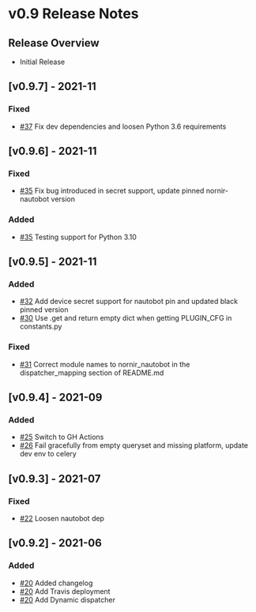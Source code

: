 # v0.9 Release Notes

## Release Overview

- Initial Release

## [v0.9.7] - 2021-11

### Fixed

- [#37](https://github.com/nautobot/nautobot-plugin-nornir/issues/37) Fix dev dependencies and loosen Python 3.6 requirements

## [v0.9.6] - 2021-11

### Fixed

- [#35](https://github.com/nautobot/nautobot-plugin-nornir/issues/35) Fix bug introduced in secret support, update pinned nornir-nautobot version

### Added

- [#35](https://github.com/nautobot/nautobot-plugin-nornir/issues/35) Testing support for Python 3.10


## [v0.9.5] - 2021-11

### Added

- [#32](https://github.com/nautobot/nautobot-plugin-nornir/issues/32) Add device secret support for nautobot pin and updated black pinned version
- [#30](https://github.com/nautobot/nautobot-plugin-nornir/issues/30) Use .get and return empty dict when getting PLUGIN_CFG in constants.py 

### Fixed

- [#31](https://github.com/nautobot/nautobot-plugin-nornir/issues/31) Correct module names to nornir_nautobot in the dispatcher_mapping section of README.md

## [v0.9.4] - 2021-09

### Added

- [#25](https://github.com/nautobot/nautobot-plugin-nornir/issues/25) Switch to GH Actions
- [#26](https://github.com/nautobot/nautobot-plugin-nornir/issues/26) Fail gracefully from empty queryset and missing platform, update dev env to celery

## [v0.9.3] - 2021-07

### Fixed

- [#22](https://github.com/nautobot/nautobot-plugin-nornir/issues/22) Loosen nautobot dep

## [v0.9.2] - 2021-06

### Added

- [#20](https://github.com/nautobot/nautobot-plugin-nornir/issues/20) Added changelog
- [#20](https://github.com/nautobot/nautobot-plugin-nornir/issues/20) Add Travis deployment
- [#20](https://github.com/nautobot/nautobot-plugin-nornir/issues/20) Add Dynamic dispatcher